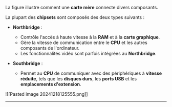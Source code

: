 
La figure illustre comment une **carte mère** connecte divers composants.

La plupart des **chipsets** sont composés des deux types suivants :

- **Northbridge** :
    
    - Contrôle l'accès à haute vitesse à la **RAM** et à la **carte graphique**.
    - Gère la vitesse de communication entre le **CPU** et les autres composants de l'ordinateur.
    - Les fonctionnalités vidéo sont parfois intégrées au **Northbridge**.
- **Southbridge** :
    
    - Permet au **CPU** de communiquer avec des périphériques à **vitesse réduite**, tels que les **disques durs**, les **ports USB** et les **emplacements d'extension**.



![[Pasted image 20241218125555.png]]



-----
